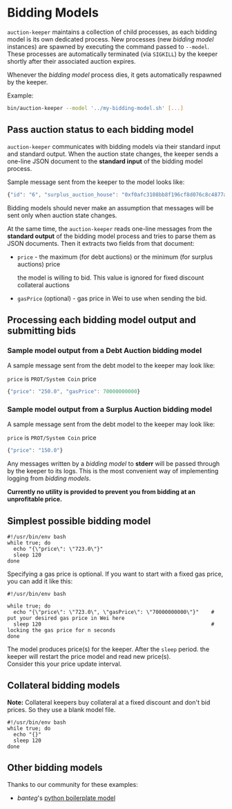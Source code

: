 # Bidding Models

`auction-keeper` maintains a collection of child processes, as each bidding model is its own dedicated process. New processes \(new _bidding model_ instances\) are spawned by executing the command passed to `--model`. These processes are automatically terminated \(via `SIGKILL`\) by the keeper shortly after their associated auction expires.

Whenever the _bidding model_ process dies, it gets automatically respawned by the keeper.

Example:

```bash
bin/auction-keeper --model '../my-bidding-model.sh' [...]
```

## Pass auction status to each bidding model

`auction-keeper` communicates with bidding models via their standard input and standard output. When the auction state changes, the keeper sends a one-line JSON document to the **standard input** of the bidding model process.

Sample message sent from the keeper to the model looks like:

```javascript
{"id": "6", "surplus_auction_house": "0xf0afc3108bb8f196cf8d076c8c4877a4c53d4e7c", "bid_amount": "7.142857142857142857", "amount_to_sell": "10000.000000000000000000", "bid_increase": "1.050000000000000000", "high_bidder": "0x00531a10c4fbd906313768d277585292aa7c923a", "era": 1530530620, "bid_expiry": 1530541420, "auction_deadline": 1531135256, "price": "1400.000000000000000028"}
```

Bidding models should never make an assumption that messages will be sent only when auction state changes.

At the same time, the `auction-keeper` reads one-line messages from the **standard output** of the bidding model process and tries to parse them as JSON documents. Then it extracts two fields from that document:

* `price` - the maximum \(for debt auctions\) or the minimum \(for surplus auctions\) price

  the model is willing to bid. This value is ignored for fixed discount collateral auctions

* `gasPrice` \(optional\) - gas price in Wei to use when sending the bid.

## Processing each bidding model output and submitting bids

### Sample model output from a Debt Auction bidding model

A sample message sent from the debt model to the keeper may look like:

`price` is `PROT/System Coin` price

```javascript
{"price": "250.0", "gasPrice": 70000000000}
```

### Sample model output from a Surplus Auction bidding model

A sample message sent from the debt model to the keeper may look like:

`price` is `PROT/System Coin` price

```javascript
{"price": "150.0"}
```

Any messages written by a _bidding model_ to **stderr** will be passed through by the keeper to its logs. This is the most convenient way of implementing logging from _bidding models_.

**Currently no utility is provided to prevent you from bidding at an unprofitable price.**

## Simplest possible bidding model

```text
#!/usr/bin/env bash
while true; do
  echo "{\"price\": \"723.0\"}"
  sleep 120                   
done
```

Specifying a gas price is optional. If you want to start with a fixed gas price, you can add it like this:

```text
#!/usr/bin/env bash

while true; do
  echo "{\"price\": \"723.0\", \"gasPrice\": \"70000000000\"}"    # put your desired gas price in Wei here
  sleep 120                                                       # locking the gas price for n seconds
done
```

The model produces price\(s\) for the keeper. After the `sleep` period. the keeper will restart the price model and read new price\(s\).  
Consider this your price update interval.

## Collateral bidding models

**Note:** Collateral keepers buy collateral at a fixed discount and don't bid prices. So they use a blank model file.

```text
#!/usr/bin/env bash
while true; do
  echo "{}"
  sleep 120
done
```

## Other bidding models

Thanks to our community for these examples:

* _banteg_'s [python boilerplate model](https://gist.github.com/banteg/93808e6c0f1b9b6b470beaba5a140813)

